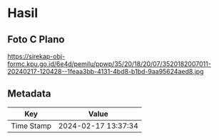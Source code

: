 # Hasil

## Foto C Plano

https://sirekap-obj-formc.kpu.go.id/6e4d/pemilu/ppwp/35/20/18/20/07/3520182007011-20240217-120428--1feaa3bb-4131-4bd8-b1bd-9aa95624aed8.jpg


## Metadata

| Key        | Value               |
| ---------- | ------------------- |
| Time Stamp | 2024-02-17 13:37:34 |



